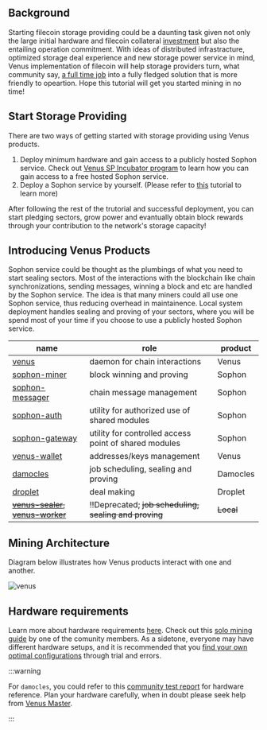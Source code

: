 ## Background

Starting filecoin storage providing could be a daunting task given not only the large initial hardware and filecoin collateral [investment](https://filscan.io/calculator) but also the entailing operation commitment. With ideas of distributed infrastracture, optimized storage deal experience and new storage power service in mind, Venus implementation of filecoin will help storage providers turn, what community say, [a full time job](https://filecoinproject.slack.com/archives/CEGN061C5/p1610810730117900?thread_ts=1610809298.116800&cid=CEGN061C5) into a fully fledged solution that is more friendly to opeartion. Hope this tutorial will get you started mining in no time! 

## Start Storage Providing 

There are two ways of getting started with storage providing using Venus products. 

1. Deploy minimum hardware and gain access to a publicly hosted Sophon service. Check out [Venus SP Incubator program](https://venushub.io/incubator/) to learn how you can gain access to a free hosted Sophon service.<!--(Checkout venus incubation center page to learn more on how you can get an account setup!)-->
2. Deploy a Sophon service by yourself. (Please refer to [this](deploy-a-cs.md) tutorial to learn more)

After following the rest of the trutorial and successful deployment, you can start pledging sectors, grow power and evantually obtain block rewards through your contribution to the network's storage capacity!

## Introducing Venus Products

Sophon service could be thought as the plumbings of what you need to start sealing sectors. Most of the interactions with the blockchain like chain synchronizations, sending messages, winning a block and etc are handled by the Sophon service. The idea is that many miners could all use one Sophon service, thus reducing overhead in maintainence. Local system deployment handles sealing and proving of your sectors, where you will be spend most of your time if you choose to use a publicly hosted Sophon service. 

| name                                                         | role                                                  | product |
| ---------- | ------------ | ------------------ |
| [venus](https://github.com/filecoin-project/venus)           | daemon for chain interactions                         | Venus             |
| [sophon-miner](https://github.com/ipfs-force-community/sophon-miner) | block winning and proving                             | Sophon             |
| [sophon-messager](https://github.com/ipfs-force-community/sophon-messager) | chain message management                              | Sophon             |
| [sophon-auth](https://github.com/ipfs-force-community/sophon-auth) | utility for authorized use of shared modules          | Sophon             |
| [sophon-gateway](https://github.com/ipfs-force-community/sophon-gateway) | utility for controlled access point of shared modules | Sophon             |
| [venus-wallet](https://github.com/filecoin-project/venus-wallet) | addresses/keys management                             | Venus |
| [damocles](https://github.com/ipfs-force-community/damocles) | job scheduling, sealing and proving                   | Damocles        |
| [droplet](https://github.com/ipfs-force-community/droplet) | deal making  | Droplet |
| ~~[venus-sealer](https://github.com/filecoin-project/venus-sealer), [venus-worker](https://github.com/filecoin-project/venus-sealer)~~ | ‼️Deprecated; ~~job scheduling, sealing and proving~~                   | ~~Local~~        |


## Mining Architecture

Diagram below illustrates how Venus products interact with one and another.

![venus](https://github.com/ipfs-force-community/venus-core-devs/assets/1591330/27f50f09-5d14-4d6d-b0ab-fa4456a6f076)

## Hardware requirements

Learn more about hardware requirements [here](https://docs.filecoin.io/mine/hardware-requirements/#general-hardware-requirements). Check out this [solo mining guide](https://medium.com/zeethio/filecoin-solo-mining-rig-a549e7fa230d) by one of the comunity members. As a sidetone, everyone may have different hardware setups, and it is recommended that you [find your own optimal configurations](#finding-optimal-configurations) through trial and errors. 

:::warning

For `damocles`, you could refer to this [community test report](https://github.com/filecoin-project/venus/discussions/4865) for hardware reference. Plan your hardware carefully, when in doubt please seek help from [Venus Master](https://filecoinproject.slack.com/archives/C028PCH8L31).

:::
